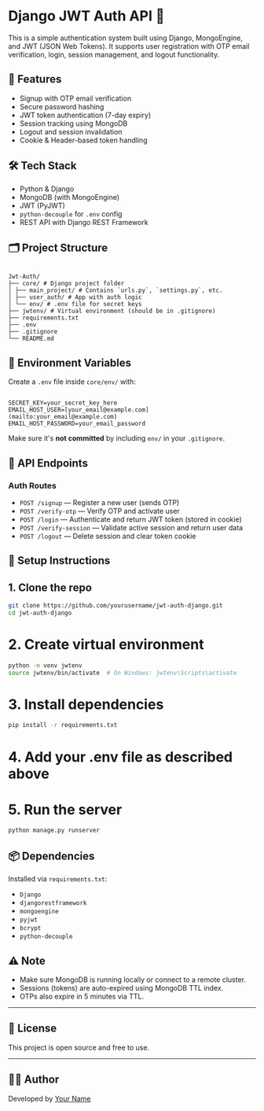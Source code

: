 # Django JWT Auth API 🔐

This is a simple authentication system built using Django, MongoEngine, and JWT (JSON Web Tokens). It supports user registration with OTP email verification, login, session management, and logout functionality.

## 🚀 Features

- Signup with OTP email verification
- Secure password hashing
- JWT token authentication (7-day expiry)
- Session tracking using MongoDB
- Logout and session invalidation
- Cookie & Header-based token handling

## 🛠️ Tech Stack

- Python & Django
- MongoDB (with MongoEngine)
- JWT (PyJWT)
- `python-decouple` for `.env` config
- REST API with Django REST Framework

## 🗂️ Project Structure
```

Jwt-Auth/
├── core/ # Django project folder
│ ├── main_project/ # Contains `urls.py`, `settings.py`, etc.
│ ├── user_auth/ # App with auth logic
│ └── env/ # .env file for secret keys
├── jwtenv/ # Virtual environment (should be in .gitignore)
├── requirements.txt
├── .env
├── .gitignore
└── README.md

```

## 🔐 Environment Variables

Create a `.env` file inside `core/env/` with:

```

SECRET_KEY=your_secret_key_here
EMAIL_HOST_USER=[your_email@example.com](mailto:your_email@example.com)
EMAIL_HOST_PASSWORD=your_email_password

````

Make sure it's **not committed** by including `env/` in your `.gitignore`.

## 🧪 API Endpoints

### Auth Routes

- `POST /signup` — Register a new user (sends OTP)
- `POST /verify-otp` — Verify OTP and activate user
- `POST /login` — Authenticate and return JWT token (stored in cookie)
- `POST /verify-session` — Validate active session and return user data
- `POST /logout` — Delete session and clear token cookie

## 🧾 Setup Instructions

## 1. Clone the repo

```bash
git clone https://github.com/yourusername/jwt-auth-django.git
cd jwt-auth-django
````

# 2. Create virtual environment

```bash
python -m venv jwtenv
source jwtenv/bin/activate  # On Windows: jwtenv\Scripts\activate
````

# 3. Install dependencies

```bash
pip install -r requirements.txt
````

# 4. Add your .env file as described above

# 5. Run the server

```bash
python manage.py runserver
````

## 📦 Dependencies

Installed via `requirements.txt`:

- `Django`
- `djangorestframework`
- `mongoengine`
- `pyjwt`
- `bcrypt`
- `python-decouple`

## ⚠️ Note

- Make sure MongoDB is running locally or connect to a remote cluster.
- Sessions (tokens) are auto-expired using MongoDB TTL index.
- OTPs also expire in 5 minutes via TTL.

---

## 📄 License

This project is open source and free to use.

---

## 👨‍💻 Author

Developed by [Your Name](https://github.com/yourusername)

